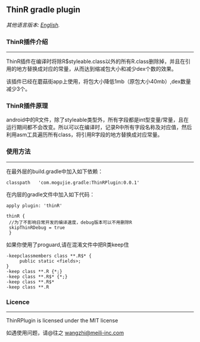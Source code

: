 ## ThinR gradle plugin
*其他语言版本: [English](README.md).*



### ThinR插件介绍
***
ThinR插件在编译时将除R$styleable.class以外的所有R.class删除掉，并且在引用的地方替换成对应的常量，从而达到缩减包大小和减少dex个数的效果。

该插件已经在蘑菇街app上使用，将包大小降低1mb（原包大小40mb）,dex数量减少3个。

### ThinR插件原理
android中的R文件，除了styleable类型外，所有字段都是int型变量/常量，且在运行期间都不会改变。所以可以在编译时，记录R中所有字段名称及对应值，然后利用asm工具遍历所有class，将引用R字段的地方替换成对应常量。


### 使用方法
***
在最外层的build.gradle中加入如下依赖：

 	classpath   'com.mogujie.gradle:ThinRPlugin:0.0.1'
 
在内层的gradle文件中加入如下代码：

 	apply plugin: 'thinR'
 
 	thinR {
     //为了不影响日常开发的编译速度，debug版本可以不用删除R
   	 skipThinRDebug = true
 	 }
 	 
如果你使用了proguard,请在混淆文件中把R类keep住
	
	-keepclassmembers class **.R$* {
		 public static <fields>;
	}
	-keep class **.R {*;}
	-keep class **.R$* {*;}
	-keep class **.R$*
	-keep class **.R

### Licence
***
ThinRPlugin is licensed under the MIT license




如遇使用问题，请@往之  wangzhi@meili-inc.com


